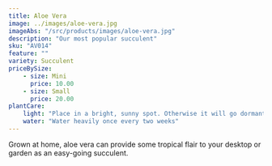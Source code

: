 ```yaml
---
title: Aloe Vera
image: ../images/aloe-vera.jpg
imageAbs: "/src/products/images/aloe-vera.jpg"
description: "Our most popular succulent"
sku: "AV014"
feature: ""
variety: Succulent
priceBySize: 
    - size: Mini
      price: 10.00
    - size: Small
      price: 20.00
plantCare:
    light: "Place in a bright, sunny spot. Otherwise it will go dormant and stop growing"
    water: "Water heavily once every two weeks"
---
```


Grown at home, aloe vera can provide some tropical flair to your desktop or garden as an easy-going succulent.